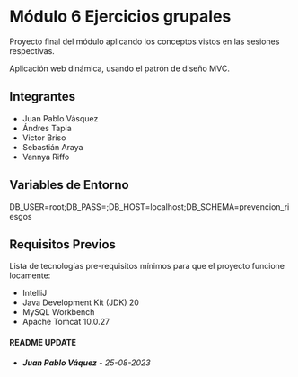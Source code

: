 # Módulo 6 Ejercicios grupales

Proyecto final del módulo aplicando los conceptos vistos
en las sesiones respectivas.

Aplicación web dinámica, usando el patrón de diseño
MVC.

## Integrantes
- Juan Pablo Vásquez
- Ándres Tapia
- Victor Briso
- Sebastián Araya
- Vannya Riffo

## Variables de Entorno
DB_USER=root;DB_PASS=;DB_HOST=localhost;DB_SCHEMA=prevencion_riesgos
## Requisitos Previos
Lista de tecnologías pre-requisitos mínimos para que el proyecto funcione locamente:
- IntelliJ
- Java Development Kit (JDK) 20
- MySQL Workbench
- Apache Tomcat 10.0.27

#### README UPDATE
* ***Juan Pablo Váquez*** - *25-08-2023*
